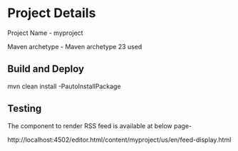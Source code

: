 # Project Details

Project Name - myproject

Maven archetype - Maven archetype 23 used



## Build and Deploy

mvn clean install -PautoInstallPackage

## Testing

The component to render RSS feed is available at below page-

http://localhost:4502/editor.html/content/myproject/us/en/feed-display.html
